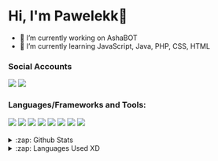 

# Hi, I'm Pawelekk👋

- 🔭 I’m currently working on AshaBOT
- 🌱 I’m currently learning JavaScript, Java, PHP, CSS, HTML

### Social Accounts
<div display="flex">
  <img src="https://img.shields.io/badge/Pawelekk%230420%20-%237289DA.svg?&style=for-the-badge&logo=discord&logoColor=white"/>
  <img src="https://img.shields.io/badge/Pawelekk%20-%23FF0000.svg?&style=for-the-badge&logo=YouTube&logoColor=white"/>
  
</div>

### Languages/Frameworks and Tools:
<div display="flex">
  <img src="https://img.shields.io/badge/css3%20-%231572B6.svg?&style=for-the-badge&logo=css3&logoColor=white"/>
  <img src="https://img.shields.io/badge/html5%20-%23E34F26.svg?&style=for-the-badge&logo=html5&logoColor=white"/>
  <img src="https://img.shields.io/badge/php-%23777BB4.svg?&style=for-the-badge&logo=php&logoColor=white"/>
  <img src="https://img.shields.io/badge/javascript%20-%23323330.svg?&style=for-the-badge&logo=javascript&logoColor=%23F7DF1E"/>
  <img src="https://img.shields.io/badge/node.js%20-%2343853D.svg?&style=for-the-badge&logo=node.js&logoColor=white"/>
  <img src="https://img.shields.io/badge/express.js%20-%23404d59.svg?&style=for-the-badge"/>
  <img src="https://img.shields.io/badge/bootstrap%20-%23563D7C.svg?&style=for-the-badge&logo=bootstrap&logoColor=white"/>
  <img src="https://img.shields.io/badge/-Arduino-00979D?style=for-the-badge&logo=Arduino&logoColor=white"/>
  
</div>
<br/>

<details>
  <summary>:zap: Github Stats</summary>
  <img src="https://github-readme-stats.vercel.app/api?username=notPawelekk&&show_icons=true&title_color=222222&icon_color=03A87C&text_color=333333&bg_color=ffffff">
</details>

<details>
  <summary>:zap: Languages Used XD</summary>
  <img src="https://github-readme-stats.vercel.app/api/top-langs/?username=notPawelekk&layout=compact&bg_color=ffffff&text_color=333333">
</details>
